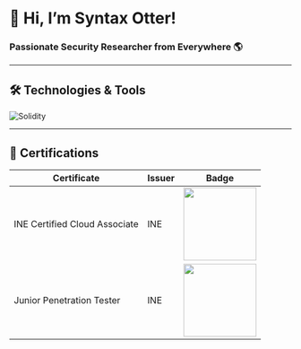 # 👋 Hi, I’m Syntax Otter!
### Passionate Security Researcher from Everywhere 🌎

---

## 🛠️ Technologies & Tools
![Solidity](https://img.shields.io/badge/Solidity-%23363636.svg?logo=solidity&logoColor=white)
<!-- Add more badges: https://shields.io/ -->

---

## 📜 Certifications 
| Certificate           | Issuer       | Badge |
|-----------------------|--------------|-------|
| INE Certified Cloud Associate   | INE         | <img src="https://templates.images.credential.net/16947189788992358021417296177256.png" width="130" /> |
| Junior Penetration Tester   | INE     | <img src="https://templates.images.credential.net/16947192901898719699151540862834.png" width="130" /> |
<!-- Use badge images from Credly/Acclaim or official sources -->
